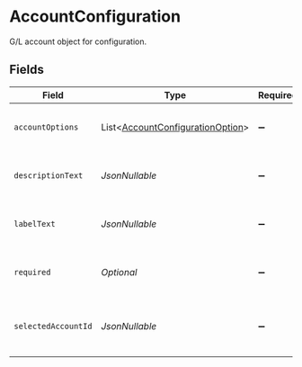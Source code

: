 # AccountConfiguration

G/L account object for configuration.


## Fields

| Field                                                                                     | Type                                                                                      | Required                                                                                  | Description                                                                               |
| ----------------------------------------------------------------------------------------- | ----------------------------------------------------------------------------------------- | ----------------------------------------------------------------------------------------- | ----------------------------------------------------------------------------------------- |
| `accountOptions`                                                                          | List<[AccountConfigurationOption](../../models/components/AccountConfigurationOption.md)> | :heavy_minus_sign:                                                                        | Object containing account options.                                                        |
| `descriptionText`                                                                         | *JsonNullable<String>*                                                                    | :heavy_minus_sign:                                                                        | Descriptive text for sales configuration section.                                         |
| `labelText`                                                                               | *JsonNullable<String>*                                                                    | :heavy_minus_sign:                                                                        | Label text for sales configuration section.                                               |
| `required`                                                                                | *Optional<Boolean>*                                                                       | :heavy_minus_sign:                                                                        | Required section to be configured for sync.                                               |
| `selectedAccountId`                                                                       | *JsonNullable<String>*                                                                    | :heavy_minus_sign:                                                                        | Selected account id from the list of available accounts.                                  |